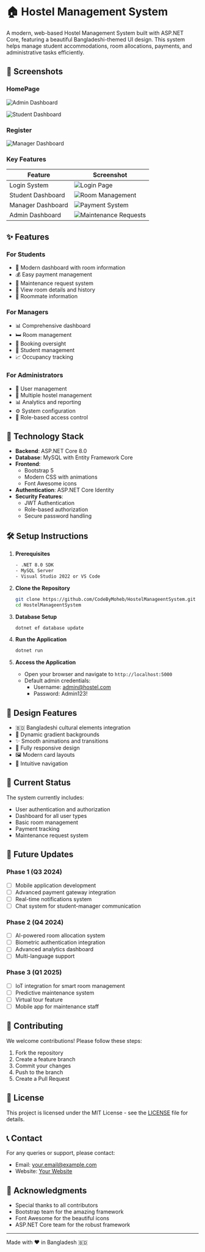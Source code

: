 # 🏠 Hostel Management System

A modern, web-based Hostel Management System built with ASP.NET Core, featuring a beautiful Bangladeshi-themed UI design. This system helps manage student accommodations, room allocations, payments, and administrative tasks efficiently.

## 📸 Screenshots

### HomePage
![Admin Dashboard](screenshots/admin-dashboard.png)


![Student Dashboard](screenshots/student-dashboard.png)

### Register
![Manager Dashboard](screenshots/manager-dashboard.png)

### Key Features
| Feature | Screenshot |
|---------|------------|
| Login System | ![Login Page](screenshots/login-page.png) |
| Student Dashboard | ![Room Management](screenshots/room-management.png) |
| Manager Dashboard | ![Payment System](screenshots/payment-system.png) |
| Admin Dashboard | ![Maintenance Requests](screenshots/maintenance-request.png) |

## ✨ Features

### For Students
- 🏡 Modern dashboard with room information
- 💰 Easy payment management
- 🔧 Maintenance request system
- 📝 View room details and history
- 👥 Roommate information

### For Managers
- 📊 Comprehensive dashboard
- 🛏️ Room management
- 📅 Booking oversight
- 👥 Student management
- 📈 Occupancy tracking

### For Administrators
- 👤 User management
- 🏢 Multiple hostel management
- 📊 Analytics and reporting
- ⚙️ System configuration
- 🔐 Role-based access control

## 🚀 Technology Stack

- **Backend**: ASP.NET Core 8.0
- **Database**: MySQL with Entity Framework Core
- **Frontend**: 
  - Bootstrap 5
  - Modern CSS with animations
  - Font Awesome icons
- **Authentication**: ASP.NET Core Identity
- **Security Features**:
  - JWT Authentication
  - Role-based authorization
  - Secure password handling

## 🛠️ Setup Instructions

1. **Prerequisites**
   ```bash
   - .NET 8.0 SDK
   - MySQL Server
   - Visual Studio 2022 or VS Code
   ```

2. **Clone the Repository**
   ```bash
   git clone https://github.com/CodeByMoheb/HostelManageentSystem.git
   cd HostelManageentSystem
   ```

3. **Database Setup**
   ```bash
   dotnet ef database update
   ```

4. **Run the Application**
   ```bash
   dotnet run
   ```

5. **Access the Application**
   - Open your browser and navigate to `http://localhost:5000`
   - Default admin credentials:
     - Username: admin@hostel.com
     - Password: Admin123!

## 🎨 Design Features

- 🇧🇩 Bangladeshi cultural elements integration
- 🌈 Dynamic gradient backgrounds
- ✨ Smooth animations and transitions
- 📱 Fully responsive design
- 🖼️ Modern card layouts
- 🎯 Intuitive navigation

## 🔄 Current Status

The system currently includes:
- User authentication and authorization
- Dashboard for all user types
- Basic room management
- Payment tracking
- Maintenance request system

## 🚀 Future Updates

### Phase 1 (Q3 2024)
- [ ] Mobile application development
- [ ] Advanced payment gateway integration
- [ ] Real-time notifications system
- [ ] Chat system for student-manager communication

### Phase 2 (Q4 2024)
- [ ] AI-powered room allocation system
- [ ] Biometric authentication integration
- [ ] Advanced analytics dashboard
- [ ] Multi-language support

### Phase 3 (Q1 2025)
- [ ] IoT integration for smart room management
- [ ] Predictive maintenance system
- [ ] Virtual tour feature
- [ ] Mobile app for maintenance staff

## 👥 Contributing

We welcome contributions! Please follow these steps:

1. Fork the repository
2. Create a feature branch
3. Commit your changes
4. Push to the branch
5. Create a Pull Request

## 📝 License

This project is licensed under the MIT License - see the [LICENSE](LICENSE) file for details.

## 📞 Contact

For any queries or support, please contact:
- Email: your.email@example.com
- Website: [Your Website](https://yourwebsite.com)

## 🙏 Acknowledgments

- Special thanks to all contributors
- Bootstrap team for the amazing framework
- Font Awesome for the beautiful icons
- ASP.NET Core team for the robust framework

---
Made with ❤️ in Bangladesh 🇧🇩
